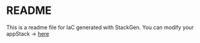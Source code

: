 # README
This is a readme file for IaC generated with StackGen.
You can modify your appStack -> [here](http://main.dev.stackgen.com/appstacks/e77e5021-1b5b-4212-b9a4-9ea770b9f953)
